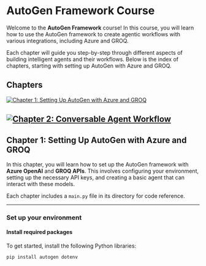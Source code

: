 # AutoGen Framework Course

Welcome to the **AutoGen Framework** course! In this course, you will learn how to use the AutoGen framework to create agentic workflows with various integrations, including Azure and GROQ.

Each chapter will guide you step-by-step through different aspects of building intelligent agents and their workflows. Below is the index of chapters, starting with setting up AutoGen with Azure and GROQ.

## Chapters

[![Chapter 1: Setting Up AutoGen with Azure and GROQ](https://img.shields.io/badge/Chapter%201%3A%20Setting%20Up%20AutoGen%20with%20Azure%20and%20GROQ-blue?style=for-the-badge)](./1.Autogen%20and%20LLM%20Setup)

[![Chapter 2: Conversable Agent Workflow](https://img.shields.io/badge/Chapter%202%3A%20Conversable%20Agent%20Workflow-blue?style=for-the-badge)](./1.Autogen%20and%20LLM%20Setup)
---

## Chapter 1: Setting Up AutoGen with Azure and GROQ

In this chapter, you will learn how to set up the AutoGen framework with **Azure OpenAI** and **GROQ APIs**. This involves configuring your environment, setting up the necessary API keys, and creating a basic agent that can interact with these models.

Each chapter includes a `main.py` file in its directory for code reference.

---

### Set up your environment

#### Install required packages

To get started, install the following Python libraries:

```bash
pip install autogen dotenv
